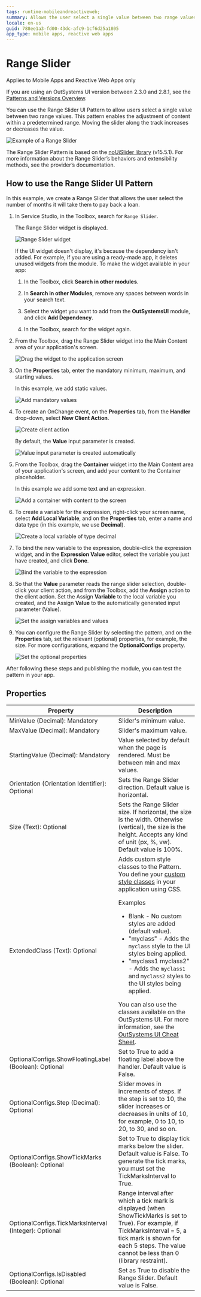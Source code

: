 ```yaml
---
tags: runtime-mobileandreactiveweb;  
summary: Allows the user select a single value between two range values.
locale: en-us
guid: 788ee1a3-fd00-43dc-afc9-1cf6d25a1805
app_type: mobile apps, reactive web apps
---
```


# Range Slider

<div class="info" markdown="1">

Applies to Mobile Apps and Reactive Web Apps only

</div>

<div class="info" markdown="1">

If you are using an OutSystems UI version between 2.3.0 and 2.8.1, see the [Patterns and Versions Overview](https://outsystemsui.outsystems.com/OutsystemsUiWebsite/MigrationOverview).
                            
</div>

You can use the Range Slider UI Pattern to allow users select a single value between two range values. This pattern enables the adjustment of content within a predetermined range. Moving the slider along the track increases or decreases the value.  

![Example of a Range Slider](images/rangeslider-overview.png)

<div class="info" markdown="1">

The Range Slider Pattern is based on the [noUiSlider library](https://refreshless.com/nouislider/) (v15.5.1). For more information about the Range Slider’s behaviors and extensibility methods, see the provider’s documentation.

</div>

## How to use the Range Slider UI Pattern

In this example, we create a Range Slider that allows the user select the number of months it will take them to pay back a loan.

1. In Service Studio, in the Toolbox, search for `Range Slider`.

    The Range Slider widget is displayed.

    ![Range Slider widget](images/rangeslider-widget-ss.png)

    If the UI widget doesn't display, it's because the dependency isn't added. For example, if you are using a ready-made app, it deletes unused widgets from the module. To make the widget available in your app:

    1. In the Toolbox, click **Search in other modules**.

    1. In **Search in other Modules**, remove any spaces between words in your search text.
    
    1. Select the widget you want to add from the **OutSystemsUI** module, and click **Add Dependency**. 
    
    1. In the Toolbox, search for the widget again.

1. From the Toolbox, drag the Range Slider widget into the Main Content area of your application's screen.

    ![Drag the widget to the application screen](images/rangeslider-dragwidget-ss.png)

1. On the **Properties** tab, enter the mandatory minimum, maximum, and starting values. 
    
    In this example, we add static values.

    ![Add mandatory values](images/rangeslider-prop-vals-ss.png)

1. To create an OnChange event, on the **Properties** tab, from the **Handler** drop-down, select **New Client Action**.

    ![Create client action](images/rangeslider-clientaction-ss.png)

    By default, the **Value** input parameter is created.  

    ![Value input parameter is created automatically](images/rangeslider-value-input-ss.png)

1. From the Toolbox, drag the **Container** widget into the Main Content area of your application's screen, and add your content to the Container placeholder.

    In this example we add some text and an expression.

    ![Add a container with content to the screen](images/rangeslider-container-ss.png)

1. To create a variable for the expression, right-click your screen name, select **Add Local Variable**, and on the **Properties** tab, enter a name and data type (in this example, we use **Decimal**).

    ![Create a local variable of type decimal](images/rangeslider-locvar-ss.png)

1. To bind the new variable to the expression, double-click the expression widget, and in the **Expression Value** editor, select the variable you just have created, and click **Done**.

    ![Bind the variable to the expression](images/rangeslider-expression-ss.png)

1. So that the **Value** parameter reads the range slider selection, double-click your client action, and from the Toolbox, add the **Assign** action to the client action. Set the Assign **Variable** to the local variable you created, and the Assign **Value** to the automatically generated input parameter (Value).

    ![Set the assign variables and values](images/rangeslider-assign-ss.png)

1.  You can configure the Range Slider by selecting the pattern, and on the **Properties** tab, set the relevant (optional) properties, for example, the size. For more configurations, expand the **OptionalConfigs** property.

    ![Set the optional properties](images/rangeslider-properties-ss.png)

After following these steps and publishing the module, you can test the pattern in your app.

## Properties

| Property | Description |
|---|---|
|MinValue (Decimal): Mandatory | Slider's minimum value. |
|MaxValue (Decimal): Mandatory | Slider's maximum value. |
|StartingValue (Decimal): Mandatory | Value selected by default when the page is rendered. Must be between min and max values. |
|Orientation (Orientation Identifier): Optional|Sets the Range Slider direction. Default value is horizontal.|
|Size (Text): Optional | Sets the Range Slider size. If horizontal, the size is the width. Otherwise (vertical), the size is the height.  Accepts any kind of unit (px, %, vw). Default value is 100%.|
| ExtendedClass (Text): Optional | Adds custom style classes to the Pattern. You define your [custom style classes](../../../../../develop/ui/look-feel/css.md) in your application using CSS. <p>Examples <ul><li>Blank - No custom styles are added (default value).</li><li>"myclass" - Adds the ``myclass`` style to the UI styles being applied.</li><li>"myclass1 myclass2" - Adds the ``myclass1`` and ``myclass2`` styles to the UI styles being applied.</li></ul></p>You can also use the classes available on the OutSystems UI. For more information, see the [OutSystems UI Cheat Sheet](https://outsystemsui.outsystems.com/OutSystemsUIWebsite/CheatSheet). |
|OptionalConfigs.ShowFloatingLabel (Boolean): Optional |Set to True to add a floating label above the handler. Default value is False. |
|OptionalConfigs.Step (Decimal): Optional |  Slider moves in increments of steps. If the step is set to 10, the slider increases or decreases in units of 10, for example, 0 to 10, to 20, to 30, and so on. |
|OptionalConfigs.ShowTickMarks (Boolean): Optional |  Set to True to display tick marks below the slider. Default value is False. To generate the tick marks, you must set the TickMarksInterval to True.|
|OptionalConfigs.TickMarksInterval (Integer): Optional | Range interval after which a tick mark is displayed (when ShowTickMarks is set to True). For example, if TickMarksInterval = 5, a tick mark is shown for each 5 steps. The value cannot be less than 0 (library restraint).|
|OptionalConfigs.IsDisabled (Boolean): Optional | Set as True to disable the Range Slider. Default value is False. |

